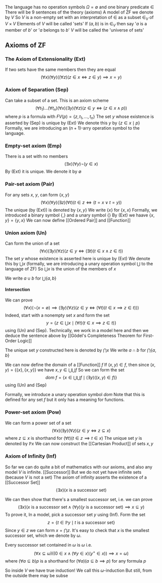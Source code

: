 The language has no operation symbols $\Omega=\emptyset$ and one binary predicate $\in$
There will be 9 sentences of the theory (axioms)
A model of ZF we denote by $V$ 
So $V$ is a non-empty set with an interpretation of $\in$ as a subset $\in_{V}$ of $V\times V$ 
Elements of $V$ will be called 'sets'
If $(a,b)$ is in $\in_{V}$ then say '$a$ is a member of $b$' or '$a$ belongs to $b$'
$V$ will be called the 'universe of sets'
## Axioms of ZF
### The Axiom of Extensionality (Ext)
If two sets have the same members then they are equal
$$
(\forall x)(\forall y)((\forall z)(z\in x \iff z\in y)\implies x=y)
$$
### Axiom of Separation (Sep)
Can take a subset of a set. This is an axiom scheme
$$
(\forall t_{1})\dots (\forall t_{n})(\forall x)(\exists y)(\forall z)(z\in y \iff(z\in x\land p))
$$
where $p$ is a formula with $FV(p)=\{ z,t_{1},\dots,t_{n} \}$
The set $y$ whose existence is asserted by (Sep) is unique by (Ext)
We denote this $y$ by $\{ z\in x\mid p \}$
Formally, we are introducing an $(n+1)$-arry operation symbol to the language.

### Empty-set axiom (Emp)
There is a set with no members
$$
(\exists x)(\forall y)\neg(y\in x)
$$
By (Ext) it is unique. We denote it by $\emptyset$

### Pair-set axiom (Pair)
For any sets $x$, $y$, can form $\{ x,y \}$
$$
(\forall x)(\forall y)(\exists z)(\forall t)(t\in z \iff(t=x\lor t=y))
$$
The unique (by (Ext)) is denoted by $\{ x,y \}$
We write $\{ x \}$ for $\{ x,x \}$
Formally, we introduced a binary symbol $\{ , \}$ and a unary symbol $\{  \}$
By (Ext) we haave $\{ x,y \}=\{ y,x \}$
We can now define [[Ordered Pair]] and [[Function]]

### Union axiom (Un)
Can form the union of a set
$$
(\forall x)(\exists y)(\forall z)(z\in y\iff(\exists t)(t\in x\land z\in t))
$$
The set $y$ whose existence is asserted here is unique by (Ext)
We denote this by $\bigcup x$ (formally, we are introducing a unary operation symbol $\bigcup$ to the language of ZF)
So $\bigcup x$ is the union of the members of $x$ 

We write $a \cup b$ for $\bigcup \{ a,b \}$

#### Intersection
We can prove 
$$
(\forall x)(\neg(x=\emptyset)\implies(\exists y)(\forall z)(z\in y\iff(\forall t)(t\in x \implies z\in t)))
$$
Indeed, start with a nonempty set $x$ and form the set
$$
y=\left\{  z\in \bigcup x\mid (\forall t)(t\in x \implies z\in t)  \right\}
$$
using (Un) and (Sep). Technically, we work in a model here and then we deduce the sentence above by [[Gödel's Completeness Theorem for First-Order Logic]]

The unique set $y$ constructed here is denoted by $\bigcap x$
We write $a\cap b$ for $\bigcap \{ a,b \}$

We can now define the domain of a [[Function]] $f$ 
If $(x,y)\in f$, then since $(x,y)=\{ \{ x \},\{ x,y \} \}$
we have $x,y\in \bigcup \bigcup f$
So we can form the set 
$$
dom\ f=\left\{  x\in \bigcup \bigcup f\mid (\exists y)((x,y)\in f)  \right\}
$$
using (Un) and (Sep)

Formally, we introduce a unary operation symbol $dom$
Note that this is defined for any set $f$ but it only has a meaning for functions.

### Power-set axiom (Pow)
We can form a power set of a set
$$
(\forall x)(\exists y)(\forall z)(z\in y\iff z\subseteq x)
$$
where $z\subseteq x$ is shorthand for $(\forall t)(t\in z\implies t\in x)$
The unique set $y$ is denoted by $\mathbb{P}x$
We can now construct the [[Cartesian Product]] of sets $x,y$

### Axiom of Infinity (Inf)
So far we can do quite a bit of mathematics with our axioms, and also any model $V$ is infinite. 
[[Successor]]
But we do not yet have infinite sets (because $V$ is not a set)
The axiom of infinity asserts the existence of a [[Successor Set]]
$$
(\exists x)(x\text{ is a successor set})
$$

We can then show that there's a smallest successor set, i.e. we can prove 
$$
(\exists x)(x\text{ is a successor set}\land(\forall y)(y\text{ is a successor set})\implies x\subseteq y)
$$
To prove it,
In a model, pick a successor set $y$ using (Inf). Form the set
$$
z=\{ t\in \mathbb{P}y\mid t \text{ is a successor set} \}
$$
Since $y\in z$ we can form $x=\bigcap z$. It's easy to check that $x$ is the smallest successor set, which we denote by $\omega$.

Every successor set contained in $\omega$ is $\omega$ i.e.
$$
(\forall x\subseteq \omega)((0\in x\land(\forall y\in x)(y^{+}\in x))\implies x=\omega)
$$
where $(\forall a\subseteq b)p$ is a shorthand for $(\forall a)(a\subseteq b\implies p)$
for any formula $p$ 

So inside $V$ we have true induction! We call this $\omega$-induction
But still, from the outside there may be subse
